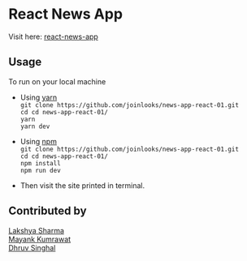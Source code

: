 # React News App

Visit here: [react-news-app](https://joinlooks.github.io/news-app-react-01/)

## Usage

To run on your local machine
- Using [yarn](https://yarnpkg.com/)  
```git clone https://github.com/joinlooks/news-app-react-01.git```  
```cd cd news-app-react-01/```  
```yarn```  
```yarn dev```  
- Using [npm](https://www.npmjs.com/)  
```git clone https://github.com/joinlooks/news-app-react-01.git```  
```cd cd news-app-react-01/```  
```npm install```  
```npm run dev```

- Then visit the site printed in terminal.

## Contributed by

[Lakshya Sharma](https://github.com/joinlooks)  
[Mayank Kumrawat](https://github.com/mayankkumrawat)  
[Dhruv Singhal](https://github.com/dhruvsinghal028)
